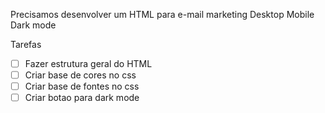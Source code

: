 Precisamos desenvolver um HTML para e-mail marketing
Desktop
Mobile
Dark mode

Tarefas

- [ ] Fazer estrutura geral do HTML
- [ ] Criar base de cores no css
- [ ] Criar base de fontes no css
- [ ] Criar botao para dark mode